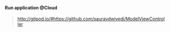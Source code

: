 #### Run application @Cloud

> http://gitpod.io/#https://github.com/sauravdwivedi/ModelViewController
